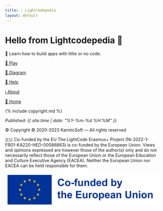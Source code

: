 ```yaml
---
title: 💡 Lightcodepedia
layout: default
---
```


# Hello from Lightcodepedia 👋

📖 Learn how to build apps with little or no code.

[🏀 Play](play.md)

[📐 Diagram](diagram.md)

[🛟 Help](help.md)

[ℹ️ About](about.md)

[🏡 Home](https://lightcodepedia.org)


{% include copyright.md %}

_Published: {{ site.time | date: "%Y-%m-%d %H:%M" }}_

© Copyright
© 2020-2023 KarmicSoft — All rights reserved

🇪🇺 Co-funded by the EU
The LightCode Erasmus+ Project (Nr.2022-1-FR01-KA220-HED-00086863) is co-funded by the European Union. Views and opinions expressed are however those of the author(s) only and do not necessarily reflect those of the European Union or the European Education and Culture Executive Agency (EACEA). Neither the European Union nor EACEA can be held responsible for them.

![EU Logo](images/EN_Co-fundedbytheEU_RGB_POS.png)

